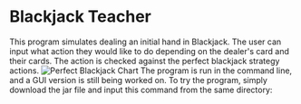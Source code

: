 # Blackjack Teacher

This program simulates dealing an initial hand in Blackjack. The user can input what action they would like to do depending on the dealer's card and their cards. The action is checked against the perfect blackjack strategy actions.
![Perfect Blackjack Chart](https://www.blackjackapprenticeship.com/wp-content/uploads/2018/10/mini-blackjack-strategy-chart.png "Perfect Blackjack Strategy Chart")
The program is run in the command line, and a GUI version is still being worked on.
To try the program, simply download the jar file and input this command from the same directory: 
